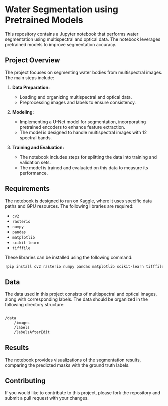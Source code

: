 # Water Segmentation using Pretrained Models

This repository contains a Jupyter notebook that performs water segmentation using multispectral and optical data. The notebook leverages pretrained models to improve segmentation accuracy.

## Project Overview

The project focuses on segmenting water bodies from multispectral images. The main steps include:

1. **Data Preparation:**
   - Loading and organizing multispectral and optical data.
   - Preprocessing images and labels to ensure consistency.

2. **Modeling:**
   - Implementing a U-Net model for segmentation, incorporating pretrained encoders to enhance feature extraction.
   - The model is designed to handle multispectral images with 12 spectral bands.

3. **Training and Evaluation:**
   - The notebook includes steps for splitting the data into training and validation sets.
   - The model is trained and evaluated on this data to measure its performance.

## Requirements

The notebook is designed to run on Kaggle, where it uses specific data paths and GPU resources. The following libraries are required:

- `cv2`
- `rasterio`
- `numpy`
- `pandas`
- `matplotlib`
- `scikit-learn`
- `tifffile`

These libraries can be installed using the following command:

```bash
!pip install cv2 rasterio numpy pandas matplotlib scikit-learn tifffile
```

## Data
The data used in this project consists of multispectral and optical images, along with corresponding labels. The data should be organized in the following directory structure:

```bash

/data
    /images
    /labels
    /labelsAfterEdit
```
## Results
The notebook provides visualizations of the segmentation results, comparing the predicted masks with the ground truth labels.

## Contributing
If you would like to contribute to this project, please fork the repository and submit a pull request with your changes.
